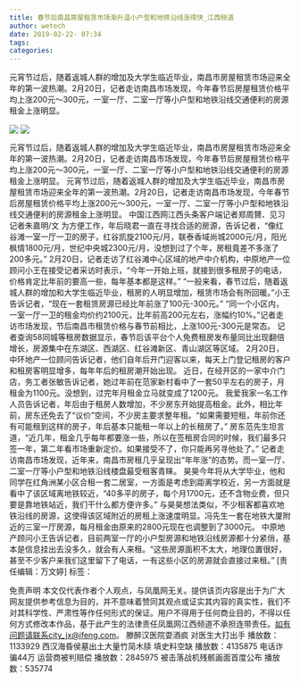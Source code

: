 ```yaml
---
title: 春节后南昌房屋租赁市场渐升温小户型和地铁沿线涨得快_江西频道
author: wetech
date: 2019-02-22- 07:34
tags: 
categories: 
---
```

元宵节过后，随着返城人群的增加及大学生临近毕业，南昌市房屋租赁市场迎来全年的第一波热潮。2月20日，记者走访南昌市场发现，今年春节后房屋租赁价格平均上涨200元～300元，一室一厅、二室一厅等小户型和地铁沿线交通便利的房源租金上涨明显。
<!-- more -->
                
<img align="center" border="0" src="http://p3.ifengimg.com/a/2019_08/2963bfdeb609361_size152_w500_h737.jpg" />
                
<img align="center" border="0" src="http://p2.ifengimg.com/a/2016/0810/204c433878d5cf9size1_w16_h16.png" />
                
            
元宵节过后，随着返城人群的增加及大学生临近毕业，南昌市房屋租赁市场迎来全年的第一波热潮。2月20日，记者走访南昌市场发现，今年春节后房屋租赁价格平均上涨200元～300元，一室一厅、二室一厅等小户型和地铁沿线交通便利的房源租金上涨明显。
元宵节过后，随着返城人群的增加及大学生临近毕业，南昌市房屋租赁市场迎来全年的第一波热潮。2月20日，记者走访南昌市场发现，今年春节后房屋租赁价格平均上涨200元～300元，一室一厅、二室一厅等小户型和地铁沿线交通便利的房源租金上涨明显。
中国江西网江西头条客户端记者郑周贇、见习记者朱嘉明/文
为方便工作，年后晓君一直在寻找合适的房源，告诉记者，“像红谷滩一室一厅一卫的房子，红谷凯旋2100元/月，联泰香域尚城2000元/月，阳光枫情1800元/月，世纪中央城2300元/月，没想到过了个年，房租竟差不多涨了200多元。”
2月20日，记者走访了红谷滩中心区域的地产中介机构，中原地产一位顾问小王在接受记者采访时表示，“今年一开始上班，就接到很多租房子的电话，价格肯定比年前的要高一些，每年基本都是这样。”
“一般来看，春节过后，随着返城人群的增加和大学生临近毕业，租房的人明显增加，租赁市场会有所回暖。”小王告诉记者，“现在一套租赁房源已经比年前涨了100元-300元。”
“同一个小区内，一室一厅一卫的租金均价约2100元，比年前高200元左右，涨幅约10%。”记者走访市场发现，节后南昌市租赁价格与春节前相比，上涨100元-300元是常态。
记者查询58同城等租房数据显示，春节后该平台个人免费租房发布量同比出现翻倍增长，房源集中在东湖区、西湖区、红谷滩新区、青山湖区等区域。
2月20日，中环地产一位顾问告诉记者，他们自年后开门迎客以来，每天上门登记租房的客户和租房客明显增多，每年年后的租房潮开始出现。
近日，在经开区的一家中介门店，务工者张敏告诉记者，她过年前在范家新村看中了一套50平左右的房子，月租金为1100元。没想到，过完年月租金立马就变成了1200元。
我爱我家一名工作人员告诉记者，年后由于租房人数增加，不少房东开始提高租金。此外，相比年前，房东还免去了“议价”空间，不少房主要求整年租。“如果需要短租，年前你还有可能租到这样的房子，年后基本只能租一年以上的长租房了。”
房东范先生坦言道，“近几年，租金几乎每年都要涨一些，所以在签租房合同的时候，我们最多只签一年，第二年看市场重新定价。如果接受不了，你只能再另寻他处了。”
记者走访南昌市场发现，近年来，南昌市房租几乎呈现出“年年涨”的态势。而一室一厅、二室一厅等小户型和地铁沿线楼盘最受租客青睐。
昊昊今年将从大学毕业，他和同学在红角洲某小区合租一套二居室，一方面是考虑到距离学校近，另一方面就是看中了该区域离地铁较近，“40多平的房子，每个月1700元，还不含物业费，但只要是靠地铁站近，我们干什么都方便许多。”
与昊昊想法类似，不少租客都喜欢地铁沿线的房源，这使得该区域附近的房租上涨速度明显。冯先生一套在地铁大厦附近的三室一厅房源，每月租金由原来的2800元现在也调整到了3000元。
中原地产顾问小王告诉记者，目前两室一厅的小户型房源和地铁沿线房源都十分紧俏，基本是信息挂出去没多久，就会有人来租。“这些房源面积不太大，地理位置很好，甚至不少客户来我们这里留下了电话，一有这些小区的房源就会直接过来租。”
[责任编辑：万文婷]
标签：
 
             
免责声明
本文仅代表作者个人观点，与凤凰网无关。提供该页内容是出于为广大网友提供参考信息为目的，并不意味着赞同其观点或证实其内容的真实性，我们不对其科学性、严肃性等作任何形式的保证。用户不得用于任何商业目的，不得以任何方式修改本作品，基于此产生的法律责任凤凰网江西频道不承担连带责任。如有问题请联系city_jx@ifeng.com。
滕醉汉医院耍酒疯 对医生大打出手
播放数：1133929
西汉海昏侯墓出土大量竹简木牍 填史料空缺
播放数：4135875
电话诈骗44万 运营商被判赔偿
播放数：2845975
被击落战机残骸画面首度公布
播放数：535774
